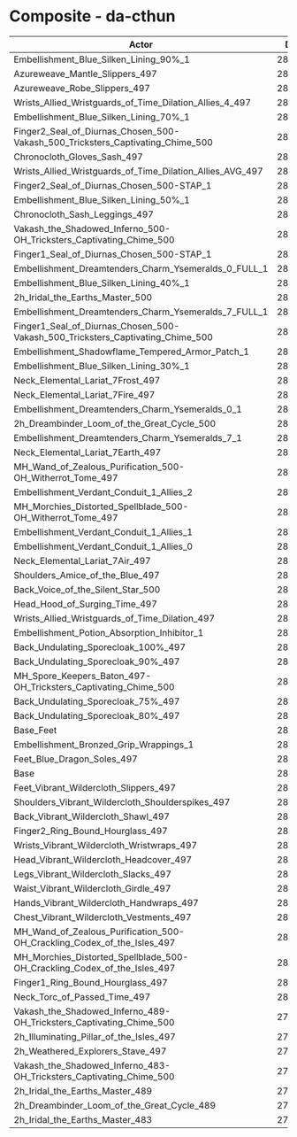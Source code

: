 # Composite - da-cthun
| Actor | DPS | Increase |
|---|:---:|:---:|
|Embellishment_Blue_Silken_Lining_90%_1|289011|2.66%|
|Azureweave_Mantle_Slippers_497|287635|2.17%|
|Azureweave_Robe_Slippers_497|287566|2.14%|
|Wrists_Allied_Wristguards_of_Time_Dilation_Allies_4_497|287561|2.14%|
|Embellishment_Blue_Silken_Lining_70%_1|287443|2.10%|
|Finger2_Seal_of_Diurnas_Chosen_500-Vakash_500_Tricksters_Captivating_Chime_500|286630|1.81%|
|Chronocloth_Gloves_Sash_497|286585|1.80%|
|Wrists_Allied_Wristguards_of_Time_Dilation_Allies_AVG_497|286447|1.75%|
|Finger2_Seal_of_Diurnas_Chosen_500-STAP_1|286423|1.74%|
|Embellishment_Blue_Silken_Lining_50%_1|285917|1.56%|
|Chronocloth_Sash_Leggings_497|285510|1.41%|
|Vakash_the_Shadowed_Inferno_500-OH_Tricksters_Captivating_Chime_500|285392|1.37%|
|Finger1_Seal_of_Diurnas_Chosen_500-STAP_1|285212|1.31%|
|Embellishment_Dreamtenders_Charm_Ysemeralds_0_FULL_1|285196|1.30%|
|Embellishment_Blue_Silken_Lining_40%_1|285094|1.27%|
|2h_Iridal_the_Earths_Master_500|285050|1.25%|
|Embellishment_Dreamtenders_Charm_Ysemeralds_7_FULL_1|284856|1.18%|
|Finger1_Seal_of_Diurnas_Chosen_500-Vakash_500_Tricksters_Captivating_Chime_500|284572|1.08%|
|Embellishment_Shadowflame_Tempered_Armor_Patch_1|284427|1.03%|
|Embellishment_Blue_Silken_Lining_30%_1|284297|0.98%|
|Neck_Elemental_Lariat_7Frost_497|284201|0.95%|
|Neck_Elemental_Lariat_7Fire_497|284158|0.93%|
|Embellishment_Dreamtenders_Charm_Ysemeralds_0_1|284111|0.92%|
|2h_Dreambinder_Loom_of_the_Great_Cycle_500|284029|0.89%|
|Embellishment_Dreamtenders_Charm_Ysemeralds_7_1|283966|0.87%|
|Neck_Elemental_Lariat_7Earth_497|283850|0.82%|
|MH_Wand_of_Zealous_Purification_500-OH_Witherrot_Tome_497|283718|0.78%|
|Embellishment_Verdant_Conduit_1_Allies_2|283656|0.76%|
|MH_Morchies_Distorted_Spellblade_500-OH_Witherrot_Tome_497|283641|0.75%|
|Embellishment_Verdant_Conduit_1_Allies_1|283634|0.75%|
|Embellishment_Verdant_Conduit_1_Allies_0|283611|0.74%|
|Neck_Elemental_Lariat_7Air_497|283151|0.58%|
|Shoulders_Amice_of_the_Blue_497|283149|0.58%|
|Back_Voice_of_the_Silent_Star_500|283146|0.57%|
|Head_Hood_of_Surging_Time_497|282691|0.41%|
|Wrists_Allied_Wristguards_of_Time_Dilation_497|282566|0.37%|
|Embellishment_Potion_Absorption_Inhibitor_1|282371|0.30%|
|Back_Undulating_Sporecloak_100%_497|282221|0.25%|
|Back_Undulating_Sporecloak_90%_497|282109|0.21%|
|MH_Spore_Keepers_Baton_497-OH_Tricksters_Captivating_Chime_500|282011|0.17%|
|Back_Undulating_Sporecloak_75%_497|281991|0.16%|
|Back_Undulating_Sporecloak_80%_497|281971|0.16%|
|Base_Feet|281948|0.15%|
|Embellishment_Bronzed_Grip_Wrappings_1|281694|0.06%|
|Feet_Blue_Dragon_Soles_497|281591|0.02%|
|Base|281529|0.00%|
|Feet_Vibrant_Wildercloth_Slippers_497|281374|-0.06%|
|Shoulders_Vibrant_Wildercloth_Shoulderspikes_497|281328|-0.07%|
|Back_Vibrant_Wildercloth_Shawl_497|281150|-0.13%|
|Finger2_Ring_Bound_Hourglass_497|281067|-0.16%|
|Wrists_Vibrant_Wildercloth_Wristwraps_497|281028|-0.18%|
|Head_Vibrant_Wildercloth_Headcover_497|280968|-0.20%|
|Legs_Vibrant_Wildercloth_Slacks_497|280963|-0.20%|
|Waist_Vibrant_Wildercloth_Girdle_497|280959|-0.20%|
|Hands_Vibrant_Wildercloth_Handwraps_497|280931|-0.21%|
|Chest_Vibrant_Wildercloth_Vestments_497|280896|-0.22%|
|MH_Wand_of_Zealous_Purification_500-OH_Crackling_Codex_of_the_Isles_497|280622|-0.32%|
|MH_Morchies_Distorted_Spellblade_500-OH_Crackling_Codex_of_the_Isles_497|280599|-0.33%|
|Finger1_Ring_Bound_Hourglass_497|280237|-0.46%|
|Neck_Torc_of_Passed_Time_497|280086|-0.51%|
|Vakash_the_Shadowed_Inferno_489-OH_Tricksters_Captivating_Chime_500|279814|-0.61%|
|2h_Illuminating_Pillar_of_the_Isles_497|279259|-0.81%|
|2h_Weathered_Explorers_Stave_497|279217|-0.82%|
|Vakash_the_Shadowed_Inferno_483-OH_Tricksters_Captivating_Chime_500|276988|-1.61%|
|2h_Iridal_the_Earths_Master_489|276623|-1.74%|
|2h_Dreambinder_Loom_of_the_Great_Cycle_489|275868|-2.01%|
|2h_Iridal_the_Earths_Master_483|272564|-3.18%|
